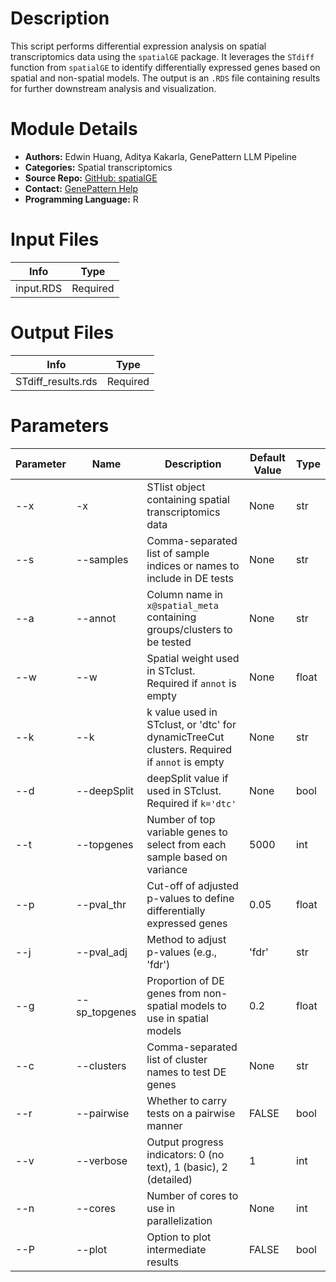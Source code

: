# Description
This script performs differential expression analysis on spatial transcriptomics data using the `spatialGE` package. It leverages the `STdiff` function from `spatialGE` to identify differentially expressed genes based on spatial and non-spatial models. The output is an `.RDS` file containing results for further downstream analysis and visualization.

# Module Details
- **Authors:** Edwin Huang, Aditya Kakarla, GenePattern LLM Pipeline  
- **Categories:** Spatial transcriptomics
- **Source Repo:** [GitHub: spatialGE](https://github.com/FridleyLab/spatialGE)  
- **Contact:** [GenePattern Help](https://groups.google.com/u/1/g/genepattern-help)  
- **Programming Language:** R  

# Input Files
| Info              | Type     |
|------------------|---------|
| input.RDS       | Required |

# Output Files
| Info                          | Type     |
|-----------------------------|---------|
| STdiff_results.rds          | Required |

# Parameters
| Parameter | Name | Description | Default Value | Type |
|-----------|------|-------------|---------------|------|
| --x | -x | STlist object containing spatial transcriptomics data | None | str |
| --s | --samples | Comma-separated list of sample indices or names to include in DE tests | None | str |
| --a | --annot | Column name in `x@spatial_meta` containing groups/clusters to be tested | None | str |
| --w | --w | Spatial weight used in STclust. Required if `annot` is empty | None | float |
| --k | --k | k value used in STclust, or 'dtc' for dynamicTreeCut clusters. Required if `annot` is empty | None | str |
| --d | --deepSplit | deepSplit value if used in STclust. Required if `k='dtc'` | None | bool |
| --t | --topgenes | Number of top variable genes to select from each sample based on variance | 5000 | int |
| --p | --pval_thr | Cut-off of adjusted p-values to define differentially expressed genes | 0.05 | float |
| --j | --pval_adj | Method to adjust p-values (e.g., 'fdr') | 'fdr' | str |
| --g | --sp_topgenes | Proportion of DE genes from non-spatial models to use in spatial models | 0.2 | float |
| --c | --clusters | Comma-separated list of cluster names to test DE genes | None | str |
| --r | --pairwise | Whether to carry tests on a pairwise manner | FALSE | bool |
| --v | --verbose | Output progress indicators: 0 (no text), 1 (basic), 2 (detailed) | 1 | int |
| --n | --cores | Number of cores to use in parallelization | None | int |
| --P | --plot | Option to plot intermediate results | FALSE | bool |